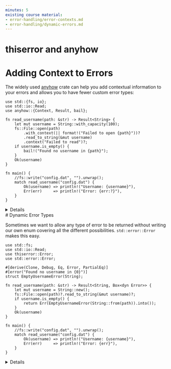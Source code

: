```yaml
---
minutes: 5
existing course material:
- error-handling/error-contexts.md
- error-handling/dynamic-errors.md
---
```


<!-- NOTES:
Quick demo of using `thiserror` and `anyhow` to handle errors, including adding context
-->
# thiserror and anyhow

# Adding Context to Errors

The widely used [anyhow](https://docs.rs/anyhow/) crate can help you add
contextual information to your errors and allows you to have fewer
custom error types:

```rust,editable,compile_fail
use std::{fs, io};
use std::io::Read;
use anyhow::{Context, Result, bail};

fn read_username(path: &str) -> Result<String> {
    let mut username = String::with_capacity(100);
    fs::File::open(path)
        .with_context(|| format!("Failed to open {path}"))?
        .read_to_string(&mut username)
        .context("Failed to read")?;
    if username.is_empty() {
        bail!("Found no username in {path}");
    }
    Ok(username)
}

fn main() {
    //fs::write("config.dat", "").unwrap();
    match read_username("config.dat") {
        Ok(username) => println!("Username: {username}"),
        Err(err)     => println!("Error: {err:?}"),
    }
}
```

<details>

* `anyhow::Result<V>` is a type alias for `Result<V, anyhow::Error>`.
* `anyhow::Error` is essentially a wrapper around `Box<dyn Error>`. As such it's again generally not
  a good choice for the public API of a library, but is widely used in applications.
* Actual error type inside of it can be extracted for examination if necessary.
* Functionality provided by `anyhow::Result<T>` may be familiar to Go developers, as it provides
  similar usage patterns and ergonomics to `(T, error)` from Go.

</details>
# Dynamic Error Types

Sometimes we want to allow any type of error to be returned without writing our own enum covering
all the different possibilities. `std::error::Error` makes this easy.

```rust,editable,compile_fail
use std::fs;
use std::io::Read;
use thiserror::Error;
use std::error::Error;

#[derive(Clone, Debug, Eq, Error, PartialEq)]
#[error("Found no username in {0}")]
struct EmptyUsernameError(String);

fn read_username(path: &str) -> Result<String, Box<dyn Error>> {
    let mut username = String::new();
    fs::File::open(path)?.read_to_string(&mut username)?;
    if username.is_empty() {
        return Err(EmptyUsernameError(String::from(path)).into());
    }
    Ok(username)
}

fn main() {
    //fs::write("config.dat", "").unwrap();
    match read_username("config.dat") {
        Ok(username) => println!("Username: {username}"),
        Err(err)     => println!("Error: {err}"),
    }
}
```

<details>

This saves on code, but gives up the ability to cleanly handle different error cases differently in
the program. As such it's generally not a good idea to use `Box<dyn Error>` in the public API of a
library, but it can be a good option in a program where you just want to display the error message
somewhere.

</details>
